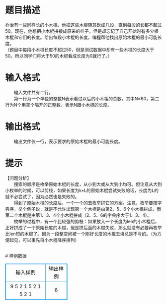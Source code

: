 # 

 
 # 题目描述 
<p>
乔治有一些同样长的小木棍，他把这些木棍随意砍成几段，直到每段的长都不超过50。现在，他想把小木棍拼接成原来的样子，但是却忘记了自己开始时有多少根木棍和它们的长度。给出每段小木棍的长度，编程帮他找出原始木棍的最小可能长度。<br>（题目中每段小木棍长度不超过50，但是测试数据中却有一些木棍的长度大于50。所以同学们将大于50的木棍看成长度为0就行了。）</p> 

 
 # 输入格式 
<p>
　　输入文件共有二行。<br>　　第一行为一个单独的整数N表示看过以后的小木柜的总数，其中N≤60，第二行为N个用空个隔开的正整数，表示N跟小木棍的长度。<br></p> 

 
 # 输出格式 
<p>
　　输出文件仅一行，表示要求的原始木棍的最小可能长度。</p> 

 
 # 提示 
<p>
【问题分析】<br>　　搜索的顺序是枚举原始木棍的长度，从小到大或从大到小均可。但注意从大到小枚举的时候，可以剪枝，如果长度为k&#8226;L的原始木棍尝试失败的话，长度为L的就不必尝试了，因为必然也是失败的。<br>　　得到了原始木棍的长度后，一个一个的去枚举拼它的方案。注意，枚举要按字典序，举个例子说，就是不允许出现第一个木棍是由第2、5、6个小木棍拼成，而第二个木棍是由第1、3、4个小木棍拼成（2、5、6的字典序大于1、3、4）。<br>　　枚举的过程中，有一个比较强的剪枝：如果放入一个长度为len的小木棍后，正好拼成了一个原始长度的木棍，但是拼后面的木棍失败，那么就没有必要再枚举比len短的木棍了。因为一段整空间被一个刚好长度的木棍去填总是不亏的。（为方便起见，可以事先将小木棍降序排列）<br><br></p> 
# 样例数据
<style>
        table,table tr th, table tr td { border:1px solid #0094ff; }
        table { width: 200px; min-height: 25px; line-height: 25px; text-align: center; border-collapse: collapse;}   
    </style>
<table>
	<tr>
		<td>输入样例</td>
		<td>输出样例</td>
	</tr>
<tr><td>9								
5 2 1 5 2 1 5 2 1
</td><td>6</td></tr></table>
